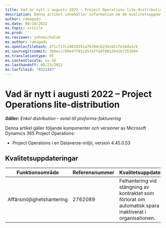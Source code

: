 ```yaml
---
title: Vad är nytt i augusti 2022 – Project Operations lite-distribution
description: Denna artikel innehåller information om de kvalitetsuppdateringar som är tillgängliga i distributionsversionen av Microsoft Dynamics 365 Project Operations lite för augusti 2022.
author: ramagadu
ms.date: 08/19/2022
ms.topic: article
ms.prod: ''
ms.reviewer: johnmichalak
ms.author: ramagadu
ms.openlocfilehash: 471cf1fc24010351a76394cb2342d2cfe14da1cb
ms.sourcegitcommit: 360eccc09e47f81cd57affa9f0012641b7351694
ms.translationtype: HT
ms.contentlocale: sv-SE
ms.lasthandoff: 08/23/2022
ms.locfileid: "9321407"
---
```

# <a name="whats-new-august-2022---project-operations-lite-deployment"></a>Vad är nytt i augusti 2022 – Project Operations lite-distribution

_**Gäller:** Enkel distribution – avtal till proforma-fakturering_

Denna artikel gäller följande komponenter och versioner av Microsoft Dynamics 365 Project Operations:

- Project Operations i en Dataverse-miljö, version 4.45.0.53

## <a name="quality-updates"></a>Kvalitetsuppdateringar

| Funktionsområde | Referensnummer | Kvalitetsuppdatering |
| --- | --- | --- |
|   Affärsmöjlighetshantering | 2762089 | Felhantering vid stängning av kontraktet som förlorat om automatisk spara är inaktiverat i organisationen.|
